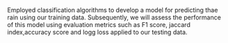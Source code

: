 Employed classification algorithms to develop a model for predicting thae rain using our training data. Subsequently, we will assess the performance of this model using evaluation metrics such as F1 score, jaccard index,accuracy score and logg loss applied to our testing data.

